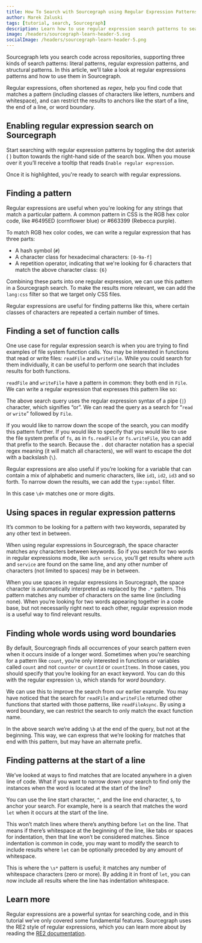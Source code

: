 ```yaml
---
title: How To Search with Sourcegraph using Regular Expression Patterns
author: Marek Zaluski
tags: [tutorial, search, Sourcegraph]
description: Learn how to use regular expression search patterns to search code on Sourcegraph.
image: /headers/sourcegraph-learn-header-5.svg
socialImage: /headers/sourcegraph-learn-header-5.png
---
```


Sourcegraph lets you search code across repositories, supporting three kinds of search patterns: literal patterns, regular expression patterns, and structural patterns. In this article, we’ll take a look at regular expressions patterns and how to use them in Sourcegraph.

Regular expressions, often shortened as _regex_, help you find code that matches a pattern (including classes of characters like letters, numbers and whitespace), and can restrict the results to anchors like the start of a line, the end of a line, or word boundary.

## Enabling regular expression search on Sourcegraph

Start searching with regular expression patterns by toggling the dot asterisk (<RegexIcon/> ) button towards the right-hand side of the search box. When you mouse over it you’ll receive a tooltip that reads `Enable regular expression`.

<GifLikeVideo url="/tutorial-images/enable-regex.mp4"/>

Once it is highlighted, you're ready to search with regular expressions.

## Finding a pattern

Regular expressions are useful when you're looking for any strings that match a particular pattern. A common pattern in CSS is the RGB hex color code, like #6495ED (cornflower blue) or #663399 (Rebecca purple).

To match RGB hex color codes, we can write a regular expression that has three parts:

- A hash symbol (`#`)
- A character class for hexadecimal characters: `[0-9a-f]`
- A repetition operator, indicating that we're looking for 6 characters that match the above character class: `{6}`

Combining these parts into one regular expression, we can use this pattern in a Sourcegraph search. To make the results more relevant, we can add the `lang:css` filter so that we target only CSS files.

<SourcegraphSearch query="#[0-9a-f]{6} lang:css" patternType="regexp"/>

Regular expressions are useful for finding patterns like this, where certain classes of characters are repeated a certain number of times.

## Finding a set of function calls

One use case for regular expression search is when you are trying to find examples of file system function calls. You may be interested in functions that read or write files: `readFile` and `writeFile`. While you could search for them individually, it can be useful to perform one search that includes results for both functions.

`readFile` and `writeFile` have a pattern in common: they both end in `File`. We can write a regular expression that expresses this pattern like so:

<SourcegraphSearch query="(read|write)File" patternType="regexp"/>

The above search query uses the regular expression syntax of a pipe (`|`) character, which signifies “or”. We can read the query as a search for “`read` or `write`” followed by `File`.

If you would like to narrow down the scope of the search, you can modify this pattern further. If you would like to specify that you would like to use the file system prefix of `fs`, as in `fs.readFile` or `fs.writeFile`, you can add that prefix to the search. Because the `.` dot character notation has a special regex meaning (it will match all characters), we will want to escape the dot with a backslash (`\`).

<SourcegraphSearch query="fs\.(read|write)File" patternType="regexp"/>

Regular expressions are also useful if you’re looking for a variable that can contain a mix of alphabetic and numeric characters, like `id1`, `id2`, `id3` and so forth. To narrow down the results, we can add the `type:symbol` filter.

<SourcegraphSearch query="id\d+ type:symbol" patternType="regexp"/>

In this case `\d+` matches one or more digits.

## Using spaces in regular expression patterns

It’s common to be looking for a pattern with two keywords, separated by any other text in between.

When using regular expressions in Sourcegraph, the space character matches any characters between keywords. So if you search for two words in regular expressions mode, like `auth service`, you’ll get results where `auth` and `service` are found on the same line, and any other number of characters (not limited to spaces) may be in between.

<SourcegraphSearch query="auth service" patternType="regexp"/>

When you use spaces in regular expressions in Sourcegraph, the space character is automatically interpreted as replaced by the `.*` pattern. This pattern matches any number of characters on the same line (including none). When you’re looking for two words appearing together in a code base, but not necessarily right next to each other, regular expression mode is a useful way to find relevant results.

## Finding whole words using word boundaries

By default, Sourcegraph finds all occurrences of your search pattern even when it occurs inside of a longer word. Sometimes when you’re searching for a pattern like `count`, you’re only interested in functions or variables called `count` and not `counter` or `countId` or `countItems`. In those cases, you should specify that you’re looking for an exact keyword. You can do this with the regular expression `\b`, which stands for _word boundary_.

<SourcegraphSearch query="\bcount\b" patternType="regexp"/>

We can use this to improve the search from our earlier example. You may have noticed that the search for `readFile` and `writeFile` returned other functions that started with those patterns, like `readFileAsync`. By using a word boundary, we can restrict the search to only match the exact function name.

<SourcegraphSearch query="(read|write)File\b" patternType="regexp"/>

In the above search we’re adding `\b` at the end of the query, but not at the beginning. This way, we can express that we’re looking for matches that end with this pattern, but may have an alternate prefix.

## Finding patterns at the start of a line

We’ve looked at ways to find matches that are located anywhere in a given line of code. What if you want to narrow down your search to find only the instances when the word is located at the start of the line?

You can use the line start character, `^`, and the line end character, `$`, to anchor your search. For example, here is a search that matches the word `let` when it occurs at the start of the line.

<SourcegraphSearch query="^let" patternType="regexp"/>

This won’t match lines where there’s anything before `let` on the line. That means if there’s whitespace at the beginning of the line, like tabs or spaces for indentation, then that line won’t be considered matches. Since indentation is common in code, you may want to modify the search to include results where `let` can be optionally preceded by any amount of whitespace.

This is where the `\s*` pattern is useful; it matches any number of whitespace characters (zero or more). By adding it in front of `let`, you can now include all results where the line has indentation whitespace.

<SourcegraphSearch query="^\s*let" patternType="regexp"/>

## Learn more

Regular expressions are a powerful syntax for searching code, and in this tutorial we’ve only covered some fundamental features. Sourcegraph uses the RE2 style of regular expressions, which you can learn more about by reading the [RE2 documentation](https://github.com/google/re2/wiki/Syntax).

<!-- When you’re looking for nested structures in your code, like matching brackets, argument lists, or if-then statements, then structural search can be helpful. Learn about structural search in the next article in this series. -->
